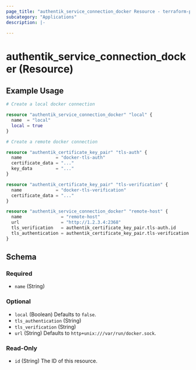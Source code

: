 ```yaml
---
page_title: "authentik_service_connection_docker Resource - terraform-provider-authentik"
subcategory: "Applications"
description: |-
  
---
```


# authentik_service_connection_docker (Resource)



## Example Usage

```terraform
# Create a local docker connection

resource "authentik_service_connection_docker" "local" {
  name  = "local"
  local = true
}

# Create a remote docker connection

resource "authentik_certificate_key_pair" "tls-auth" {
  name             = "docker-tls-auth"
  certificate_data = "..."
  key_data         = "..."
}

resource "authentik_certificate_key_pair" "tls-verification" {
  name             = "docker-tls-verification"
  certificate_data = "..."
}

resource "authentik_service_connection_docker" "remote-host" {
  name               = "remote-host"
  url                = "http://1.2.3.4:2368"
  tls_verification   = authentik_certificate_key_pair.tls-auth.id
  tls_authentication = authentik_certificate_key_pair.tls-verification.id
}
```

<!-- schema generated by tfplugindocs -->
## Schema

### Required

- `name` (String)

### Optional

- `local` (Boolean) Defaults to `false`.
- `tls_authentication` (String)
- `tls_verification` (String)
- `url` (String) Defaults to `http+unix:///var/run/docker.sock`.

### Read-Only

- `id` (String) The ID of this resource.
